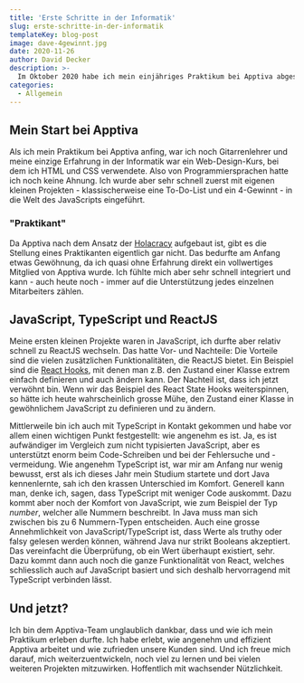 ```yaml
---
title: 'Erste Schritte in der Informatik'
slug: erste-schritte-in-der-informatik
templateKey: blog-post
image: dave-4gewinnt.jpg
date: 2020-11-26
author: David Decker
description: >-
  Im Oktober 2020 habe ich mein einjähriges Praktikum bei Apptiva abgeschlossen. Jetzt möchte ich gerne meine Erfahrungen bei meinem Start in den Entwickler-Alltag teilen.
categories:
  - Allgemein
---
```


## Mein Start bei Apptiva

Als ich mein Praktikum bei Apptiva anfing, war ich noch Gitarrenlehrer und meine einzige Erfahrung in der Informatik war ein Web-Design-Kurs, bei dem ich HTML und CSS verwendete. Also von Programmiersprachen hatte ich noch keine Ahnung. Ich wurde aber sehr schnell zuerst mit eigenen kleinen Projekten - klassischerweise eine To-Do-List und ein 4-Gewinnt - in die Welt des JavaScripts eingeführt.

### "Praktikant"

Da Apptiva nach dem Ansatz der [Holacracy](https://agilescrumgroup.de/holacracy/) aufgebaut ist, gibt es die Stellung eines Praktikanten eigentlich gar nicht. Das bedurfte am Anfang etwas Gewöhnung, da ich quasi ohne Erfahrung direkt ein vollwertiges Mitglied von Apptiva wurde. Ich fühlte mich aber sehr schnell integriert und kann - auch heute noch - immer auf die Unterstützung jedes einzelnen Mitarbeiters zählen.

## JavaScript, TypeScript und ReactJS

Meine ersten kleinen Projekte waren in JavaScript, ich durfte aber relativ schnell zu ReactJS wechseln. Das hatte Vor- und Nachteile:
Die Vorteile sind die vielen zusätzlichen Funktionalitäten, die ReactJS bietet. Ein Beispiel sind die [React Hooks](https://reactjs.org/docs/hooks-intro.html), mit denen man z.B. den Zustand einer Klasse extrem einfach definieren und auch ändern kann.
Der Nachteil ist, dass ich jetzt verwöhnt bin. Wenn wir das Beispiel des React State Hooks weiterspinnen, so hätte ich heute wahrscheinlich grosse Mühe, den Zustand einer Klasse in gewöhnlichem JavaScript zu definieren und zu ändern.

Mittlerweile bin ich auch mit TypeScript in Kontakt gekommen und habe vor allem einen wichtigen Punkt festgestellt: wie angenehm es ist. Ja, es ist aufwändiger im Vergleich zum nicht typisierten JavaScript, aber es unterstützt enorm beim Code-Schreiben und bei der Fehlersuche und -vermeidung.
Wie angenehm TypeScript ist, war mir am Anfang nur wenig bewusst, erst als ich dieses Jahr mein Studium startete und dort Java kennenlernte, sah ich den krassen Unterschied im Komfort. Generell kann man, denke ich, sagen, dass TypeScript mit weniger Code auskommt. Dazu kommt aber noch der Komfort von JavaScript, wie zum Beispiel der Typ _number_, welcher alle Nummern beschreibt. In Java muss man sich zwischen bis zu 6 Nummern-Typen entscheiden. Auch eine grosse Annehmlichkeit von JavaScript/TypeScript ist, dass Werte als truthy oder falsy gelesen werden können, während Java nur strikt Booleans akzeptiert. Das vereinfacht die Überprüfung, ob ein Wert überhaupt existiert, sehr. Dazu kommt dann auch noch die ganze Funktionalität von React, welches schliesslich auch auf JavaScript basiert und sich deshalb hervorragend mit TypeScript verbinden lässt.

## Und jetzt?

Ich bin dem Apptiva-Team unglaublich dankbar, dass und wie ich mein Praktikum erleben durfte. Ich habe erlebt, wie angenehm und effizient Apptiva arbeitet und wie zufrieden unsere Kunden sind. Und ich freue mich darauf, mich weiterzuentwickeln, noch viel zu lernen und bei vielen weiteren Projekten mitzuwirken. Hoffentlich mit wachsender Nützlichkeit.
